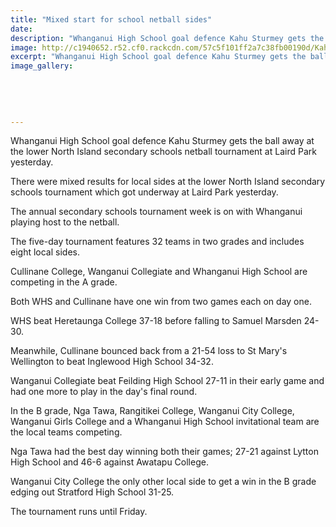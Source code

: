 ```yaml
---
title: "Mixed start for school netball sides"
date: 
description: "Whanganui High School goal defence Kahu Sturmey gets the ball away at the lower North Island secondary schools netball tournament at Laird Park yesterday, Wanganui Chronicle article on 29/8/16..."
image: http://c1940652.r52.cf0.rackcdn.com/57c5f101ff2a7c38fb00190d/Kahu-Sturmey.jpg
excerpt: "Whanganui High School goal defence Kahu Sturmey gets the ball away at the lower North Island secondary schools netball tournament at Laird Park yesterday."
image_gallery:
    
    
    
    
    
---
```


<p><span>Whanganui High School goal defence Kahu Sturmey gets the ball away at the lower North Island secondary schools netball tournament at Laird Park yesterday.</span></p>
<p>There were mixed results for local sides at the lower North Island secondary schools tournament which got underway at Laird Park yesterday.</p>
<p>The annual secondary schools tournament week is on with Whanganui playing host to the netball.</p>
<p>The five-day tournament features 32 teams in two grades and includes eight local sides.</p>
<p>Cullinane College, Wanganui Collegiate and Whanganui High School are competing in the A grade.</p>
<p>Both WHS and Cullinane have one win from two games each on day one.</p>
<p>WHS beat Heretaunga College 37-18 before falling to Samuel Marsden 24-30.</p>
<p>Meanwhile, Cullinane bounced back from a 21-54 loss to St Mary's Wellington to beat Inglewood High School 34-32.</p>
<p>Wanganui Collegiate beat Feilding High School 27-11 in their early game and had one more to play in the day's final round.</p>
<p>In the B grade, Nga Tawa, Rangitikei College, Wanganui City College, Wanganui Girls College and a Whanganui High School invitational team are the local teams competing.</p>
<p>Nga Tawa had the best day winning both their games; 27-21 against Lytton High School and 46-6 against Awatapu College.</p>
<p>Wanganui City College the only other local side to get a win in the B grade edging out Stratford High School 31-25.</p>
<p>The tournament runs until Friday.</p>

